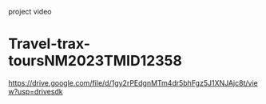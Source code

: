 project video
# Travel-trax-toursNM2023TMID12358
https://drive.google.com/file/d/1gy2rPEdgnMTm4dr5bhFgz5J1XNJAjc8t/view?usp=drivesdk
